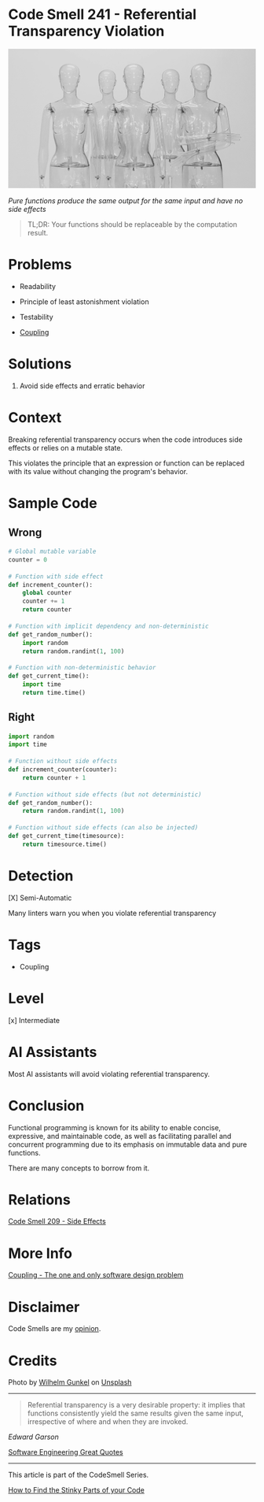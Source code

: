 # Code Smell 241 - Referential Transparency Violation
            
![Code Smell 241 - Referential Transparency Violation](Code%20Smell%20241%20-%20Referential%20Transparency%20Violation.jpg)

*Pure functions produce the same output for the same input and have no side effects*

> TL;DR: Your functions should be replaceable by the computation result.

# Problems

- Readability

- Principle of least astonishment violation

- Testability

- [Coupling](https://github.com/mcsee/Software-Design-Articles/tree/main/Articles/Theory/Coupling%20-%20The%20one%20and%20only%20software%20design%20problem/readme.md)

# Solutions

1. Avoid side effects and erratic behavior
 
# Context

Breaking referential transparency occurs when the code introduces side effects or relies on a mutable state.

This violates the principle that an expression or function can be replaced with its value without changing the program's behavior.

# Sample Code

## Wrong

[Gist Url]: # (https://gist.github.com/mcsee/8d91de12e8bce988a1ef8a16b858bcd4)

```python
# Global mutable variable
counter = 0

# Function with side effect
def increment_counter():
    global counter
    counter += 1
    return counter

# Function with implicit dependency and non-deterministic
def get_random_number():
    import random
    return random.randint(1, 100)

# Function with non-deterministic behavior
def get_current_time():
    import time
    return time.time()
```

## Right

[Gist Url]: # (https://gist.github.com/mcsee/e396dd603b41cc11865ad780ca6ffed6)

```python
import random
import time

# Function without side effects
def increment_counter(counter):
    return counter + 1

# Function without side effects (but not deterministic)
def get_random_number():
    return random.randint(1, 100)

# Function without side effects (can also be injected)
def get_current_time(timesource):
    return timesource.time()
```

# Detection

[X] Semi-Automatic 

Many linters warn you when you violate referential transparency

# Tags

- Coupling

# Level

[x] Intermediate

# AI Assistants

Most AI assistants will avoid violating referential transparency.

# Conclusion

Functional programming is known for its ability to enable concise, expressive, and maintainable code, as well as facilitating parallel and concurrent programming due to its emphasis on immutable data and pure functions. 

There are many concepts to borrow from it.

# Relations

[Code Smell 209 - Side Effects](https://github.com/mcsee/Software-Design-Articles/tree/main/Articles/Code%20Smells/Code%20Smell%20209%20-%20Side%20Effects/readme.md)

# More Info

[Coupling - The one and only software design problem](https://github.com/mcsee/Software-Design-Articles/tree/main/Articles/Theory/Coupling%20-%20The%20one%20and%20only%20software%20design%20problem/readme.md)

# Disclaimer

Code Smells are my [opinion](https://github.com/mcsee/Software-Design-Articles/tree/main/Articles/Blogging/I%20Wrote%20More%20than%2090%20Articles%20on%202021%20Here%20is%20What%20I%20Learned/readme.md).

# Credits

Photo by [Wilhelm Gunkel](https://unsplash.com/@wilhelmgunkel) on [Unsplash](https://unsplash.com/photos/white-and-black-diamond-shape-illustration-3VQ4AfOKCVc)
    
* * *

> Referential transparency is a very desirable property: it implies that functions consistently yield the same results given the same input, irrespective of where and when they are invoked.

_Edward Garson_
 
[Software Engineering Great Quotes](https://github.com/mcsee/Software-Design-Articles/tree/main/Articles/Quotes/Software%20Engineering%20Great%20Quotes/readme.md)

* * *

This article is part of the CodeSmell Series.

[How to Find the Stinky Parts of your Code](https://github.com/mcsee/Software-Design-Articles/tree/main/Articles/Code%20Smells/How%20to%20Find%20the%20Stinky%20parts%20of%20your%20Code/readme.md)
